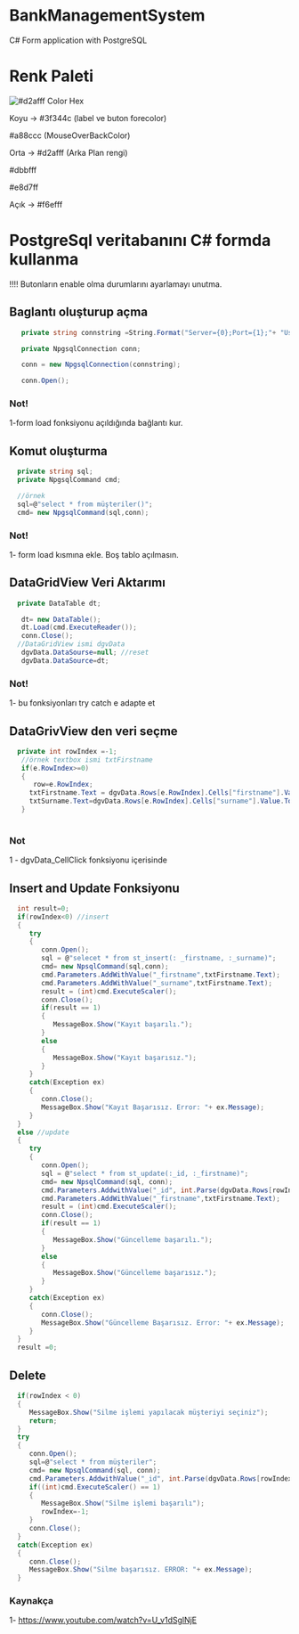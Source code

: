 # BankManagementSystem
 C# Form application with PostgreSQL

# Renk Paleti
![#d2afff Color Hex](https://github.com/zeynepaslierhan/BankManagementSystem/blob/main/images/img_Color/%23d2afff%20Color%20Hex.png)

 Koyu -> #3f344c (label ve buton forecolor)

 #a88ccc (MouseOverBackColor)

 Orta -> #d2afff (Arka Plan rengi)

 #dbbfff

 #e8d7ff

 Açık -> #f6efff 

# PostgreSql veritabanını C# formda kullanma
!!!! Butonların enable olma durumlarını ayarlamayı unutma.


 ## Baglantı oluşturup açma

 ```C#
    private string connstring =String.Format("Server={0};Port={1};"+ "User Id={2};Password={3};Database={4};","localhost",5432,"postgres","7163","db_bankManagementSystem");

    private NpgsqlConnection conn;

    conn = new NpgsqlConnection(connstring);

    conn.Open();
 ```
 
 ### Not!

 1-form load fonksiyonu açıldığında bağlantı kur.


 ## Komut oluşturma

  ```C#
    private string sql;
    private NpgsqlCommand cmd;

    //örnek
    sql=@"select * from müşteriler()";
    cmd= new NpgsqlCommand(sql,conn);
  ```
 ### Not! 
 
  1- form load kısmına ekle. Boş tablo açılmasın.


 ## DataGridView Veri Aktarımı

  ```C#
    private DataTable dt;

     dt= new DataTable();
     dt.Load(cmd.ExecuteReader());
     conn.Close();
    //DataGridView ismi dgvData
     dgvData.DataSourse=null; //reset
     dgvData.DataSource=dt;

  ```
 ### Not!
  
  1- bu fonksiyonları try catch e adapte et

 ## DataGrivView den veri seçme 
 
 ```C#
   private int rowIndex =-1; 
    //örnek textbox ismi txtFirstname
    if(e.RowIndex>=0)
    {
       row=e.RowIndex;
      txtFirstname.Text = dgvData.Rows[e.RowIndex].Cells["firstname"].Value.toString();
      txtSurname.Text=dgvData.Rows[e.RowIndex].Cells["surname"].Value.ToString();
    }
    
 ```
 ### Not
 
 1 - dgvData_CellClick fonksiyonu içerisinde 

 ## Insert and Update Fonksiyonu
 
 ```C#
   int result=0;
   if(rowIndex<0) //insert
   {
      try
      {
         conn.Open();
         sql = @"selecet * from st_insert(: _firstname, :_surname)";
         cmd= new NpsqlCommand(sql,conn);
         cmd.Parameters.AddWithValue("_firstname",txtFirstname.Text);
         cmd.Parameters.AddWithValue("_surname",txtFirstname.Text);
         result = (int)cmd.ExecuteScaler();
         conn.Close();
         if(result == 1)
         {
            MessageBox.Show("Kayıt başarılı.");
         }
         else
         {
            MessageBox.Show("Kayıt başarısız.");
         }
      }
      catch(Exception ex)
      {
         conn.Close();
         MessageBox.Show("Kayıt Başarısız. Error: "+ ex.Message);
      }
   }
   else //update
   {
      try
      {
         conn.Open();
         sql = @"select * from st_update(:_id, :_firstname)";
         cmd= new NpsqlCommand(sql, conn);
         cmd.Parameters.AddwithValue("_id", int.Parse(dgvData.Rows[rowIndex].Cells["id"].Value.ToString));
         cmd.Parameters.AddWithValue("_firstname",txtFirstname.Text);
         result = (int)cmd.ExecuteScaler();
         conn.Close();
         if(result == 1)
         {
            MessageBox.Show("Güncelleme başarılı.");
         }
         else
         {
            MessageBox.Show("Güncelleme başarısız.");
         }
      }
      catch(Exception ex)
      {
         conn.Close();
         MessageBox.Show("Güncelleme Başarısız. Error: "+ ex.Message);
      }
   }
   result =0;
 ```

 ## Delete
 ```C#
   if(rowIndex < 0)
   {
      MessageBox.Show("Silme işlemi yapılacak müşteriyi seçiniz");
      return;
   }
   try
   {
      conn.Open();
      sql=@"select * from müşteriler";
      cmd= new NpsqlCommand(sql, conn);
      cmd.Parameters.AddwithValue("_id", int.Parse(dgvData.Rows[rowIndex].Cells["id"].Value.ToString));
      if((int)cmd.ExecuteScaler() == 1)
      {
         MessageBox.Show("Silme işlemi başarılı");
         rowIndex=-1;
      }
      conn.Close();
   }
   catch(Exception ex)
   {
      conn.Close();
      MessageBox.Show("Silme başarısız. ERROR: "+ ex.Message);
   }
 ```


### Kaynakça

1- https://www.youtube.com/watch?v=U_v1dSglNjE



